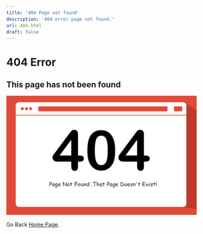 ```yaml
---
title: '404 Page not found'
description: '404 error page not found.'
url: 404.html
draft: false
---
```


# 404 Error

## This page has not been found

![404](./404.png)

Go Back [Home Page](/).
